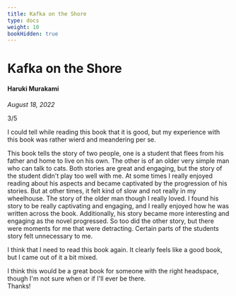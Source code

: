 ```yaml
---
title: Kafka on the Shore
type: docs
weight: 10
bookHidden: true
---
```


# Kafka on the Shore

#### Haruki Murakami

*August 18, 2022*  

3/5  

I could tell while reading this book that it is good, but my experience with this book was rather wierd 
and meandering per se.  

This book tells the story of two people, one is a student that flees from his father and home to live on 
his own. The other is of an older very simple man who can talk to cats. Both stories are great and engaging, 
but the story of the student didn't play too well with me. At some times I really enjoyed reading about his 
aspects and became captivated by the progression of his stories. But at other times, it felt kind of slow 
and not really in my wheelhouse. The story of the older man though I really loved. I found his story to be 
really captivating and engaging, and I really enjoyed how he was written across the book. Additionally, 
his story became more interesting and engaging as the novel progressed. So too did the other story, 
but there were moments for me that were detracting. Certain parts of the students story felt unnecessary to me.  

I think that I need to read this book again. It clearly feels like a good book, but I came out of it a 
bit mixed.  

I think this would be a great book for someone with the right headspace, though I'm not sure when or if 
I'll ever be there.  
Thanks!  